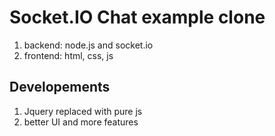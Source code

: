 # Socket.IO Chat example clone

1. backend: node.js and socket.io
2. frontend: html, css, js 

## Developements

1. Jquery replaced with pure js
2. better UI and more features